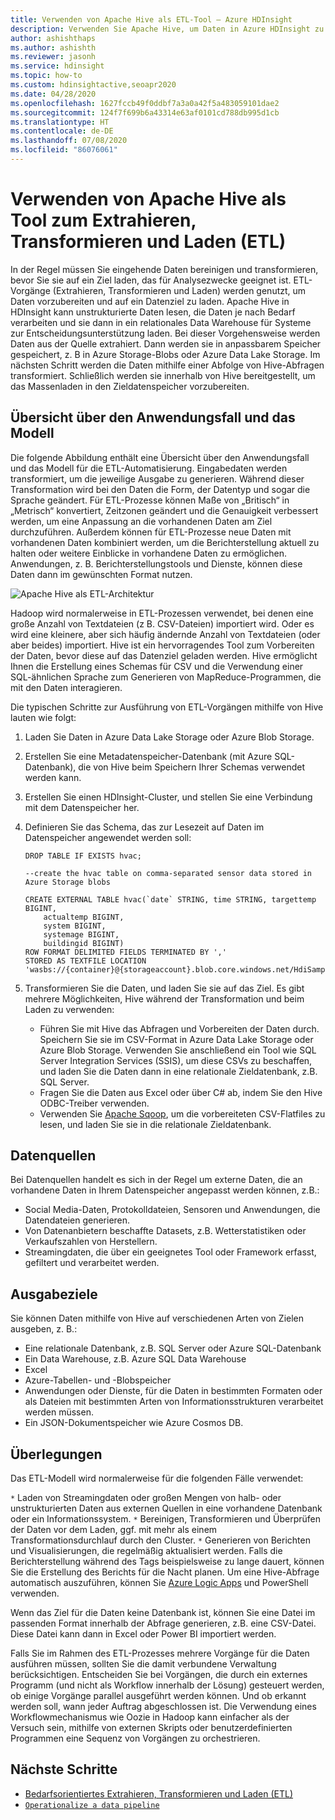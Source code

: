 ```yaml
---
title: Verwenden von Apache Hive als ETL-Tool – Azure HDInsight
description: Verwenden Sie Apache Hive, um Daten in Azure HDInsight zu extrahieren, zu transformieren und zu laden (ETL).
author: ashishthaps
ms.author: ashishth
ms.reviewer: jasonh
ms.service: hdinsight
ms.topic: how-to
ms.custom: hdinsightactive,seoapr2020
ms.date: 04/28/2020
ms.openlocfilehash: 1627fccb49f0ddbf7a3a0a42f5a483059101dae2
ms.sourcegitcommit: 124f7f699b6a43314e63af0101cd788db995d1cb
ms.translationtype: HT
ms.contentlocale: de-DE
ms.lasthandoff: 07/08/2020
ms.locfileid: "86076061"
---
```

# <a name="use-apache-hive-as-an-extract-transform-and-load-etl-tool"></a>Verwenden von Apache Hive als Tool zum Extrahieren, Transformieren und Laden (ETL)

In der Regel müssen Sie eingehende Daten bereinigen und transformieren, bevor Sie sie auf ein Ziel laden, das für Analysezwecke geeignet ist. ETL-Vorgänge (Extrahieren, Transformieren und Laden) werden genutzt, um Daten vorzubereiten und auf ein Datenziel zu laden.  Apache Hive in HDInsight kann unstrukturierte Daten lesen, die Daten je nach Bedarf verarbeiten und sie dann in ein relationales Data Warehouse für Systeme zur Entscheidungsunterstützung laden. Bei dieser Vorgehensweise werden Daten aus der Quelle extrahiert. Dann werden sie in anpassbarem Speicher gespeichert, z. B in Azure Storage-Blobs oder Azure Data Lake Storage. Im nächsten Schritt werden die Daten mithilfe einer Abfolge von Hive-Abfragen transformiert. Schließlich werden sie innerhalb von Hive bereitgestellt, um das Massenladen in den Zieldatenspeicher vorzubereiten.

## <a name="use-case-and-model-overview"></a>Übersicht über den Anwendungsfall und das Modell

Die folgende Abbildung enthält eine Übersicht über den Anwendungsfall und das Modell für die ETL-Automatisierung. Eingabedaten werden transformiert, um die jeweilige Ausgabe zu generieren.  Während dieser Transformation wird bei den Daten die Form, der Datentyp und sogar die Sprache geändert.  Für ETL-Prozesse können Maße von „Britisch“ in „Metrisch“ konvertiert, Zeitzonen geändert und die Genauigkeit verbessert werden, um eine Anpassung an die vorhandenen Daten am Ziel durchzuführen. Außerdem können für ETL-Prozesse neue Daten mit vorhandenen Daten kombiniert werden, um die Berichterstellung aktuell zu halten oder weitere Einblicke in vorhandene Daten zu ermöglichen. Anwendungen, z. B. Berichterstellungstools und Dienste, können diese Daten dann im gewünschten Format nutzen.

![Apache Hive als ETL-Architektur](./media/apache-hadoop-using-apache-hive-as-an-etl-tool/hdinsight-etl-architecture.png)

Hadoop wird normalerweise in ETL-Prozessen verwendet, bei denen eine große Anzahl von Textdateien (z B. CSV-Dateien) importiert wird. Oder es wird eine kleinere, aber sich häufig ändernde Anzahl von Textdateien (oder aber beides) importiert.  Hive ist ein hervorragendes Tool zum Vorbereiten der Daten, bevor diese auf das Datenziel geladen werden.  Hive ermöglicht Ihnen die Erstellung eines Schemas für CSV und die Verwendung einer SQL-ähnlichen Sprache zum Generieren von MapReduce-Programmen, die mit den Daten interagieren.

Die typischen Schritte zur Ausführung von ETL-Vorgängen mithilfe von Hive lauten wie folgt:

1. Laden Sie Daten in Azure Data Lake Storage oder Azure Blob Storage.
2. Erstellen Sie eine Metadatenspeicher-Datenbank (mit Azure SQL-Datenbank), die von Hive beim Speichern Ihrer Schemas verwendet werden kann.
3. Erstellen Sie einen HDInsight-Cluster, und stellen Sie eine Verbindung mit dem Datenspeicher her.
4. Definieren Sie das Schema, das zur Lesezeit auf Daten im Datenspeicher angewendet werden soll:

    ```hql
    DROP TABLE IF EXISTS hvac;

    --create the hvac table on comma-separated sensor data stored in Azure Storage blobs

    CREATE EXTERNAL TABLE hvac(`date` STRING, time STRING, targettemp BIGINT,
        actualtemp BIGINT,
        system BIGINT,
        systemage BIGINT,
        buildingid BIGINT)
    ROW FORMAT DELIMITED FIELDS TERMINATED BY ','
    STORED AS TEXTFILE LOCATION 'wasbs://{container}@{storageaccount}.blob.core.windows.net/HdiSamples/SensorSampleData/hvac/';
    ```

5. Transformieren Sie die Daten, und laden Sie sie auf das Ziel.  Es gibt mehrere Möglichkeiten, Hive während der Transformation und beim Laden zu verwenden:

    * Führen Sie mit Hive das Abfragen und Vorbereiten der Daten durch. Speichern Sie sie im CSV-Format in Azure Data Lake Storage oder Azure Blob Storage.  Verwenden Sie anschließend ein Tool wie SQL Server Integration Services (SSIS), um diese CSVs zu beschaffen, und laden Sie die Daten dann in eine relationale Zieldatenbank, z.B. SQL Server.
    * Fragen Sie die Daten aus Excel oder über C# ab, indem Sie den Hive ODBC-Treiber verwenden.
    * Verwenden Sie [Apache Sqoop](apache-hadoop-use-sqoop-mac-linux.md), um die vorbereiteten CSV-Flatfiles zu lesen, und laden Sie sie in die relationale Zieldatenbank.

## <a name="data-sources"></a>Datenquellen

Bei Datenquellen handelt es sich in der Regel um externe Daten, die an vorhandene Daten in Ihrem Datenspeicher angepasst werden können, z.B.:

* Social Media-Daten, Protokolldateien, Sensoren und Anwendungen, die Datendateien generieren.
* Von Datenanbietern beschaffte Datasets, z.B. Wetterstatistiken oder Verkaufszahlen von Herstellern.
* Streamingdaten, die über ein geeignetes Tool oder Framework erfasst, gefiltert und verarbeitet werden.

<!-- TODO: (see Collecting and loading data into HDInsight). -->

## <a name="output-targets"></a>Ausgabeziele

Sie können Daten mithilfe von Hive auf verschiedenen Arten von Zielen ausgeben, z. B.:

* Eine relationale Datenbank, z.B. SQL Server oder Azure SQL-Datenbank
* Ein Data Warehouse, z.B. Azure SQL Data Warehouse
* Excel
* Azure-Tabellen- und -Blobspeicher
* Anwendungen oder Dienste, für die Daten in bestimmten Formaten oder als Dateien mit bestimmten Arten von Informationsstrukturen verarbeitet werden müssen.
* Ein JSON-Dokumentspeicher wie Azure Cosmos DB.

## <a name="considerations"></a>Überlegungen

Das ETL-Modell wird normalerweise für die folgenden Fälle verwendet:

`*` Laden von Streamingdaten oder großen Mengen von halb- oder unstrukturierten Daten aus externen Quellen in eine vorhandene Datenbank oder ein Informationssystem.
`*` Bereinigen, Transformieren und Überprüfen der Daten vor dem Laden, ggf. mit mehr als einem Transformationsdurchlauf durch den Cluster.
`*` Generieren von Berichten und Visualisierungen, die regelmäßig aktualisiert werden. Falls die Berichterstellung während des Tags beispielsweise zu lange dauert, können Sie die Erstellung des Berichts für die Nacht planen. Um eine Hive-Abfrage automatisch auszuführen, können Sie [Azure Logic Apps](../../logic-apps/logic-apps-overview.md) und PowerShell verwenden.

Wenn das Ziel für die Daten keine Datenbank ist, können Sie eine Datei im passenden Format innerhalb der Abfrage generieren, z.B. eine CSV-Datei. Diese Datei kann dann in Excel oder Power BI importiert werden.

Falls Sie im Rahmen des ETL-Prozesses mehrere Vorgänge für die Daten ausführen müssen, sollten Sie die damit verbundene Verwaltung berücksichtigen. Entscheiden Sie bei Vorgängen, die durch ein externes Programm (und nicht als Workflow innerhalb der Lösung) gesteuert werden, ob einige Vorgänge parallel ausgeführt werden können. Und ob erkannt werden soll, wann jeder Auftrag abgeschlossen ist. Die Verwendung eines Workflowmechanismus wie Oozie in Hadoop kann einfacher als der Versuch sein, mithilfe von externen Skripts oder benutzerdefinierten Programmen eine Sequenz von Vorgängen zu orchestrieren.

## <a name="next-steps"></a>Nächste Schritte

* [Bedarfsorientiertes Extrahieren, Transformieren und Laden (ETL)](apache-hadoop-etl-at-scale.md)
* [`Operationalize a data pipeline`](../hdinsight-operationalize-data-pipeline.md)
